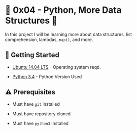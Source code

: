 # :shell: 0x04 - Python, More Data Structures :shell:

In this project I will be learning more about data structures, list comprehension, lambdas, `map()`, and more.

## :running: Getting Started

* [Ubuntu 14.04 LTS](http://releases.ubuntu.com/14.04/) - Operating system reqd.

* [Python 3.4](https://www.python.org/download/releases/3.4.0/) - Python Version Used

## :warning: Prerequisites

* Must have `git` installed

* Must have repository cloned

* Must have `python3` installed
